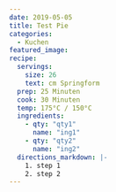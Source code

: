 ```yaml
---
date: 2019-05-05
title: Test Pie
categories:
  - Kuchen
featured_image:
recipe:
  servings:
    size: 26
    text: cm Springform
  prep: 25 Minuten
  cook: 30 Minuten
  temp: 175°C / 150°C
  ingredients:
    - qty: "qty1"
      name: "ing1"
    - qty: "qty2"
      name: "ing2"
  directions_markdown: |-
    1. step 1
    2. step 2
---
```

